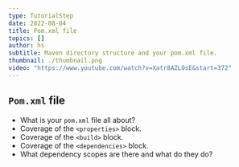 ```yaml
---
type: TutorialStep
date: 2022-08-04
title: Pom.xml file
topics: []
author: hs
subtitle: Maven directory structure and your pom.xml file.
thumbnail: ./thumbnail.png
video: "https://www.youtube.com/watch?v=Xatr8AZLOsE&start=372"
---
```


## `Pom.xml` file

- What is your `pom.xml` file all about?
- Coverage of the `<properties>` block.
- Coverage of the `<build>` block.
- Coverage of the `<dependencies>` block.
- What dependency scopes are there and what do they do?
